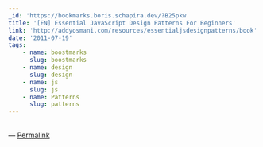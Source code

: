 ```yaml
---
_id: 'https://bookmarks.boris.schapira.dev/?B25pkw'
title: '[EN] Essential JavaScript Design Patterns For Beginners'
link: 'http://addyosmani.com/resources/essentialjsdesignpatterns/book'
date: '2011-07-19'
tags:
    - name: boostmarks
      slug: boostmarks
    - name: design
      slug: design
    - name: js
      slug: js
    - name: Patterns
      slug: patterns
---
```


<br>&#8212;
<a href="https://bookmarks.boris.schapira.dev/?B25pkw" title="Permalink">Permalink</a>
